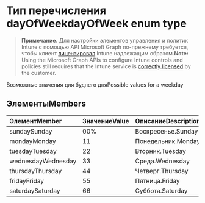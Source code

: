 # <a name="dayofweek-enum-type"></a><span data-ttu-id="dd811-101">Тип перечисления dayOfWeek</span><span class="sxs-lookup"><span data-stu-id="dd811-101">dayOfWeek enum type</span></span>

> <span data-ttu-id="dd811-102">**Примечание.** Для настройки элементов управления и политик Intune с помощью API Microsoft Graph по-прежнему требуется, чтобы клиент [лицензировал](https://go.microsoft.com/fwlink/?linkid=839381) Intune надлежащим образом.</span><span class="sxs-lookup"><span data-stu-id="dd811-102">**Note:** Using the Microsoft Graph APIs to configure Intune controls and policies still requires that the Intune service is [correctly licensed](https://go.microsoft.com/fwlink/?linkid=839381) by the customer.</span></span>

<span data-ttu-id="dd811-103">Возможные значения для буднего дня</span><span class="sxs-lookup"><span data-stu-id="dd811-103">Possible values for a weekday</span></span>
## <a name="members"></a><span data-ttu-id="dd811-104">Элементы</span><span class="sxs-lookup"><span data-stu-id="dd811-104">Members</span></span>
|<span data-ttu-id="dd811-105">Элемент</span><span class="sxs-lookup"><span data-stu-id="dd811-105">Member</span></span>|<span data-ttu-id="dd811-106">Значение</span><span class="sxs-lookup"><span data-stu-id="dd811-106">Value</span></span>|<span data-ttu-id="dd811-107">Описание</span><span class="sxs-lookup"><span data-stu-id="dd811-107">Description</span></span>|
|:---|:---|:---|
|<span data-ttu-id="dd811-108">sunday</span><span class="sxs-lookup"><span data-stu-id="dd811-108">Sunday</span></span>|<span data-ttu-id="dd811-109">0</span><span class="sxs-lookup"><span data-stu-id="dd811-109">0%</span></span>|<span data-ttu-id="dd811-110">Воскресенье.</span><span class="sxs-lookup"><span data-stu-id="dd811-110">Sunday</span></span>|
|<span data-ttu-id="dd811-111">monday</span><span class="sxs-lookup"><span data-stu-id="dd811-111">Monday</span></span>|<span data-ttu-id="dd811-112">1</span><span class="sxs-lookup"><span data-stu-id="dd811-112">1</span></span>|<span data-ttu-id="dd811-113">Понедельник.</span><span class="sxs-lookup"><span data-stu-id="dd811-113">Monday</span></span>|
|<span data-ttu-id="dd811-114">tuesday</span><span class="sxs-lookup"><span data-stu-id="dd811-114">Tuesday</span></span>|<span data-ttu-id="dd811-115">2</span><span class="sxs-lookup"><span data-stu-id="dd811-115">2</span></span>|<span data-ttu-id="dd811-116">Вторник.</span><span class="sxs-lookup"><span data-stu-id="dd811-116">Tuesday</span></span>|
|<span data-ttu-id="dd811-117">wednesday</span><span class="sxs-lookup"><span data-stu-id="dd811-117">Wednesday</span></span>|<span data-ttu-id="dd811-118">3</span><span class="sxs-lookup"><span data-stu-id="dd811-118">3</span></span>|<span data-ttu-id="dd811-119">Среда.</span><span class="sxs-lookup"><span data-stu-id="dd811-119">Wednesday</span></span>|
|<span data-ttu-id="dd811-120">thursday</span><span class="sxs-lookup"><span data-stu-id="dd811-120">Thursday</span></span>|<span data-ttu-id="dd811-121">4</span><span class="sxs-lookup"><span data-stu-id="dd811-121">4</span></span>|<span data-ttu-id="dd811-122">Четверг.</span><span class="sxs-lookup"><span data-stu-id="dd811-122">Thursday</span></span>|
|<span data-ttu-id="dd811-123">friday</span><span class="sxs-lookup"><span data-stu-id="dd811-123">Friday</span></span>|<span data-ttu-id="dd811-124">5</span><span class="sxs-lookup"><span data-stu-id="dd811-124">5</span></span>|<span data-ttu-id="dd811-125">Пятница.</span><span class="sxs-lookup"><span data-stu-id="dd811-125">Friday</span></span>|
|<span data-ttu-id="dd811-126">saturday</span><span class="sxs-lookup"><span data-stu-id="dd811-126">Saturday</span></span>|<span data-ttu-id="dd811-127">6</span><span class="sxs-lookup"><span data-stu-id="dd811-127">6</span></span>|<span data-ttu-id="dd811-128">Суббота.</span><span class="sxs-lookup"><span data-stu-id="dd811-128">Saturday</span></span>|



